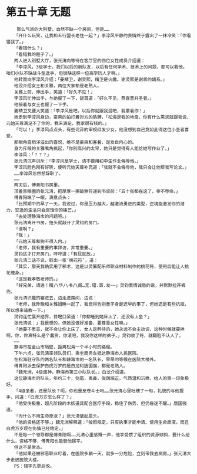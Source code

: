 # 第五十章 无题
        那么气派的大别墅，自然不缺一个房间，但是……
       「开什么玩笑，让我和五行盟长老住一起？」李淳风平静的表情终于露出了一抹冷笑：「你看错我了。」
       「看错什么？」
       「看错我的胆子了。」
       两人进入别墅大厅，张元清向等待在客厅里的四位女性成员介绍道：
       「李淳风，3级学士，我们以后的新队友，以后有任何学术、技术上的问题，都可以我他。咱们小队不缺战斗型选手，但很缺这样一位高学历人才啊。」
       他转而向李淳风介绍：「姜精卫，谢灵熙，精卫是火魔。谢灵熙是谢家的嫡系。」
       他没介绍女王和关雅，两位大家都是老熟人。
       关雅上前，伸出手，笑道：「好久不见！」
       李淳风忙伸出手，与她握了一下，颔首道：「好久不见，恭喜普升圣者。」
       他接着与女王也握了一下手。
       姜精卫叉腰大笑道：「李淳风是吧，以后你就跟我混吧，我罩着你！」
       她走到李淳风身边，豪爽的拍打着对方的胳膊，「松海是我的地盘，你有什么需求就跟我说，元始天尊满足不了你的，我来满足，我家很有钱的。」
       「可以！」李淳风点点头，有些诧异的审视红发少女，他没想到自己竟如此得这位小圣者喜爱。
       那眼角眉梢洋溢出的喜悦，绝不是豪爽和客套，是发自内心的。
       身为斥候的关雅嘴角挑起，「你别高兴的太早，她只是觉得有人能给她写作业了。」
       李淳风：「？？？」
       张元清沉声训斥：「李淳风是学士，请不要用初中生作业侮辱他。」
       李淳风脸色刚有好转，便听元始天尊补充道：「我就不会侮辱他，我只会让他帮我写论文。」
       ……李淳风忽然想辞职了。
       ……
       两天后，傅青阳书房里。
       顶着黑眼圈的张元清，把厚厚一摞破煞符递到书桌前：「五十张都在这了，幸不辱命。」
       傅青阳瞅了一眼，满意点头：
       「比预期中的早了一天，我说过，你是压力越大，越激流勇进的类型，逆境能激发你的潜力，安逸的生活只会腐蚀你的锋芒。」
       「去处理静海市的问题吧。」
       张元清离开书房，扭头就敲开了灵钧的房门。
       「谁啊？」
       「我！」
       「元始天尊和狗不得入内。」
       「老师，我有重要的事拜访，非常重要。」
       灵钧这才打开房门，哼哼道：「有屁就放。」
       张元清二话不说，取出一张‘桃花符’，道：
       「其实，那天我确实用了邪术，这是以灵纂配乐师职业材料制作的桃花符，使用后能让人桃花缠身。」
       「这是我孝敬老师的。」
       「好兄弟，请进！精/\华/\书/\阁…无.错.首.发~~」灵钧表情诚恳的说，并默默拉开裤兜。
       张元清识趣的塞进去，边走进房间，边说：
       「老师，我昨晚和关雅姐睡一起了，我觉得告别童子身是迟早的事了，但她还是有些抗拒，所以想来请教一下。」
       灵钧连忙展开结界，目瞪口呆道：「你都睡到她床上了，还没有上垒？」
       张元清说：」我是想的，但她没做好准备，要尊重女性嘛。」
       「她要不愿意，就不会让你上床了，女人是矜持的，她永远不会主动说，这种时候就要哄啊，你，你真特么是个蠢货，你滚吧，我没你这样的弟子。」灵钧收了符，就翻脸不认人了。
       ……
       静海市在金山市隔壁，距离松海一个半小时的路程。
       下午六点，张元清率领队员们，乘坐商务车抵达静海市人民医院。
       在松海驻守队的两名队长和静海市的一名队长，早早的等候在医院大楼外。
       傅青阳派去保护白虎万岁的是白龙和唐国强，都是老熟人。
       「魏元洲，4级瘟神，静海市第三小队队长。」白龙介绍道。
       这位静海市的队长，年约三十，剑眉，高鼻，俊朗端正，气质温和沉稳，给人的第一印象极好。
       「4级圣者，还是队长？呃，你也是反卷斗士吗……张元清心里吐槽了一句，礼貌的与他握手，问道：「白虎万岁怎么样了？」
       「他受伤极重，超凡阶段的木妖道具配合医疗手段，稳住了伤势，但仍昏迷不醒。」唐国强道。
       「为什么不用生命原液？」张元清皱起眉头。
       「他的资格还不够，」魏元洲解释道：「按照规定，只有执事才能申请、使用生命原液。而且白虎万岁现在伤情已经稳定。」
       不是每一个领导都是傅青阳啊……元清心里感慨一声，他享受惯了组织的资源倾斜，要什么给什么，资格不够，傅青阳也能替他摆平。
       但这不是常态。
       「他如果还被邪恶职业盯着，在医院多躺一天，就多一分危险，立刻带我去病房。」张元清大步走进医院大楼。
       PS：错字先更后改。